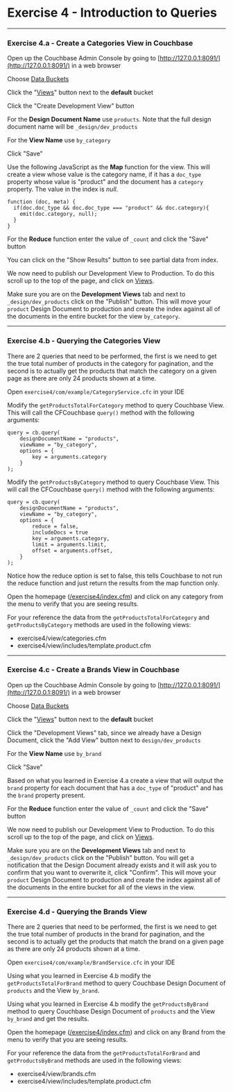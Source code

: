 # Exercise 4 - Introduction to Queries

---

### Exercise 4.a - Create a Categories View in Couchbase

Open up the Couchbase Admin Console by going to [http://127.0.0.1:8091/](http://127.0.0.1:8091/) in a web browser

Choose [Data Buckets](http://127.0.0.1:8091/index.html#sec=buckets)

Click the "[Views](http://127.0.0.1:8091/index.html#sec=views&viewsBucket=default)" button next to the **default** bucket

Click the "Create Development View" button

For the **Design Document Name** use `products`. Note that the full design document name will be `_design/dev_products`

For the **View Name** use `by_category`

Click "Save"

Use the following JavaScript as the **Map** function for the view.  This will create a view whose value is the category name, if it has a `doc_type` property whose value is "product" and the document has a `category` property.  The value in the index is *null*.

```
function (doc, meta) {
  if(doc.doc_type && doc.doc_type === "product" && doc.category){
    emit(doc.category, null);
  }
}
```

For the **Reduce** function enter the value of `_count` and click the "Save" button

You can click on the "Show Results" button to see partial data from index.  

We now need to publish our Development View to Production.  To do this scroll up to the top of the page, and click on [Views](http://127.0.0.1:8091/index.html#sec=views&viewsBucket=default).

Make sure you are on the **Development Views** tab and next to `_design/dev_products` click on the "Publish" button.  This will move your `product` Design Document to production and create the index against all of the documents in the entire bucket for the view `by_category`.

---

### Exercise 4.b - Querying the Categories View

There are 2 queries that need to be performed, the first is we need to get the true total number of products in the category for pagination, and the second is to actually get the products that match the category on a given page as there are only 24 products shown at a time.

Open `exercise4/com/example/CategoryService.cfc` in your IDE

Modify the `getProductsTotalForCategory` method to query Couchbase View. This will call the CFCouchbase `query()` method with the following arguments:

```
query = cb.query(
	designDocumentName = "products",
	viewName = "by_category",
	options = {
		key = arguments.category
	}
);
```

Modify the `getProductsByCategory` method to query Couchbase View. This will call the CFCouchbase `query()` method with the following arguments:

```
query = cb.query(
	designDocumentName = "products",
	viewName = "by_category",
	options = {
		reduce = false,
		includeDocs = true
		key = arguments.category,
		limit = arguments.limit,
		offset = arguments.offset,
	}
);
```

Notice how the reduce option is set to false, this tells Couchbase to not run the reduce function and just return the results from the map function only.

Open the homepage ([/exercise4/index.cfm](/exercise4/index.cfm)) and click on any category from the menu to verify that you are seeing results.

For your reference the data from the `getProductsTotalForCategory` and `getProductsByCategory` methods are used in the following views:

- exercise4/view/categories.cfm
- exercise4/view/includes/template.product.cfm

---

### Exercise 4.c - Create a Brands View in Couchbase

Open up the Couchbase Admin Console by going to [http://127.0.0.1:8091/](http://127.0.0.1:8091/) in a web browser

Choose [Data Buckets](http://127.0.0.1:8091/index.html#sec=buckets)

Click the "[Views](http://127.0.0.1:8091/index.html#sec=views&viewsBucket=default)" button next to the **default** bucket

Click the "Development Views" tab, since we already have a Design Document, click the "Add View" button next to `design/dev_products`

For the **View Name** use `by_brand`

Click "Save"

Based on what you learned in Exercise 4.a create a view that will output the `brand` property for each document that has a `doc_type` of "product" and has the `brand` property present.

For the **Reduce** function enter the value of `_count` and click the "Save" button

We now need to publish our Development View to Production.  To do this scroll up to the top of the page, and click on [Views](http://127.0.0.1:8091/index.html#sec=views&viewsBucket=default).

Make sure you are on the **Development Views** tab and next to `_design/dev_products` click on the "Publish" button.  You will get a notification that the Design Document already exists and it will ask you to confirm that you want to overwrite it, click "Confirm". This will move your `product` Design Document to production and create the index against all of the documents in the entire bucket for all of the views in the view.

---

### Exercise 4.d - Querying the Brands View

There are 2 queries that need to be performed, the first is we need to get the true total number of products in the brand for pagination, and the second is to actually get the products that match the brand on a given page as there are only 24 products shown at a time.

Open `exercise4/com/example/BrandService.cfc` in your IDE

Using what you learned in Exercise 4.b modify the `getProductsTotalForBrand` method to query Couchbase Design Document of `products` and the View `by_brand`. 

Using what you learned in Exercise 4.b modify the `getProductsByBrand` method to query Couchbase Design Document of `products` and the View `by_brand` and get the results.

Open the homepage ([/exercise4/index.cfm](/exercise4/index.cfm)) and click on any Brand from the menu to verify that you are seeing results.

For your reference the data from the `getProductsTotalForBrand` and `getProductsByBrand` methods are used in the following views:

- exercise4/view/brands.cfm
- exercise4/view/includes/template.product.cfm